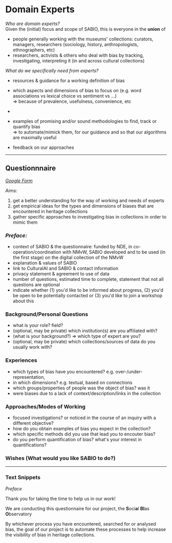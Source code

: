 # Domain Experts

*Who are domain experts?*  
Given the (initial) focus and scope of SABIO, this is everyone in the **union** of

 - people generally working with the museums' collections: curators, managers, researchers (sociology, history, anthropologists, ethnographers, etc)
 - researchers, activists & others who deal with bias by tracking, investigating, interpreting it (in and across cultural collections)

*What do we specifically need from experts?*

 - resources & guidance for a working definition of bias
 - which aspects and dimensions of bias to focus on (e.g. word associations vs lexical choice vs sentiment vs ...)  
   => because of prevalence, usefulness, convenience, etc
 - 


 - examples of promising and/or sound methodologies to find, track or quantify bias  
   => to automate/mimick them, for our guidance and so that our algorithms are maximally useful


 - feedback on our approaches

---
## Questionnnaire

_[Google Form](https://docs.google.com/forms/d/1gmu8GyosOLTYaZYino83dh1-rQVNP1p2Bo6Thr1Dq2U)_


_Aims:_ 
  1. get a better understanding for the way of working and needs of experts
  2. get empirical ideas for the types and dimensions of biases that are encountered in heritage collections
  3. gather specific approaches to investigating bias in collections in order to mimic them



### _Preface:_

 - context of SABIO & the questionnaire: funded by NDE, in co-operation/coordination with NMvW, SABIO developed and to be used (in the first stage) on the digital collection of the NMvW
 - explanation & values of SABIO
 - link to CulturalAI and SABIO & contact information
 - privacy statement & agreement to use of data
 - number of questions, estimated time to complete, statement that not all questions are optional
 - indicate whether (1) you'd like to be informed about progress, (2) you'd be open to be potentially contacted or (3) you'd like to join a workshop about this



### Background/Personal Questions

 - what is your role? field? 
 - (optional, may be private) which institution(s) are you affiliated with?
 - (what is your background?) => which type of expert are you?
 - (optional, may be private) which collections/sources of data do you usually work with?



### Experiences

 - which types of bias have you encountered? e.g. over-/under-representation, 
 - in which dimensions? e.g. textual, based on connections 
 - which groups/properties of people was the object of bias? was it 
 - were biases due to a lack of context/description/links in the collection 




### Approaches/Modes of Working

 - focused investigations? or noticed in the course of an inquiry with a different objective?
 - how do you obtain examples of bias you expect in the collection?
 - which specific methods did you use that lead you to encouter bias?
 - do you perform quantification of bias? what's your interest in quantifications?


### Wishes (What would you like SABIO to do?)



---

### Text Snippets

_Preface_

Thank you for taking the time to help us in our work!

We are conducting this questionnaire for our project, the **S**oci**a**l **BI**as **O**bservatory




By whichever process you have encountered, searched for or analysed bias, the goal of our project is to automate these processes to help increase the visibility of bias in heritage collections.



